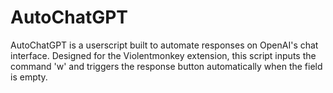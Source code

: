 # AutoChatGPT
AutoChatGPT is a userscript built to automate responses on OpenAI's chat interface. Designed for the Violentmonkey extension, this script inputs the command 'w' and triggers the response button automatically when the field is empty.
